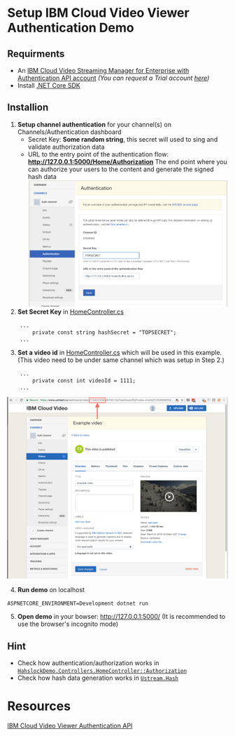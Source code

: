 # Setup IBM Cloud Video Viewer Authentication Demo

## Requirments
* An [IBM Cloud Video Streaming Manager for Enterprise with Authentication API account](https://www.ustream.tv/product/align-secure-streaming-video) *(You can request a Trial account [here](https://www.ustream.tv/enterprise-video/contact-internal-communications))*
* Install [.NET Core SDK](https://www.microsoft.com/net/download)

## Installion
1. **Setup channel authentication** for your channel(s) on Channels/Authentication dashboard
   * Secret Key: **Some random string**, this secret will used to sing and validate authorization data
   * URL to the entry point of the authentication flow: **http://127.0.0.1:5000/Home/Authorization** The end point where you can authorize your users to the content and generate the signed hash data
   ![Set authentication](./docs/set_authentication.png "Set authentication")
2. **Set Secret Key** in [HomeController.cs](Controllers/HomeController.cs)
```
    ...
        private const string hashSecret = "TOPSECRET";
    ...
```
3. **Set a video id** in [HomeController.cs](Controllers/HomeController.cs) which will be used in this example. (This video need to be under same channel which was setup in Step 2.)
```
    ...
        private const int videoId = 1111;
    ...
```
![Video ID](./docs/video_id.png "Video id")

4. **Run demo** on localhost
```
ASPNETCORE_ENVIRONMENT=Development dotnet run
```

5. **Open demo** in your bowser: http://127.0.0.1:5000/ (It is recommended to use the browser's incognito mode)

## Hint
* Check how authentication/authorization works in [`HahslockDemo.Controllers.HomeController::Authorization`](Controllers/HomeController.cs)
* Check how hash data generation works in [`Ustream.Hash`](Ustream/Hash.cs)

# Resources
[IBM Cloud Video Viewer Authentication API](http://developers.ustream.tv/channel-api/viewer-authentication-api.html)
